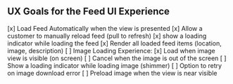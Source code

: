 ## UX Goals for the Feed UI Experience

[x] Load Feed Automatically when the view is presented
[x] Allow a customer to manually reload feed (pull to refresh)
[x] show a loading indicator while loading the feed
[x] Render all loaded feed items (location, image, description)
[ ] Image Loading Experience:
    [x] Load when image view is visible (on screen)
    [ ] Cancel when the image is out of the screen
    [ ] Show a loading indicator while loading image (shimmer)
    [ ] Option to retry on image download error
    [ ] Preload image when the view is near visible
